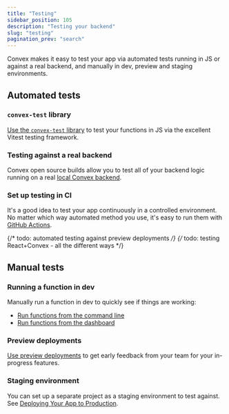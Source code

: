 ```yaml
---
title: "Testing"
sidebar_position: 105
description: "Testing your backend"
slug: "testing"
pagination_prev: "search"
---
```


Convex makes it easy to test your app via automated tests running in JS or
against a real backend, and manually in dev, preview and staging environments.

## Automated tests

### `convex-test` library

[Use the `convex-test` library](/testing/convex-test.mdx) to test your functions
in JS via the excellent Vitest testing framework.

### Testing against a real backend

Convex open source builds allow you to test all of your backend logic running on
a real [local Convex backend](/testing/convex-backend.mdx).

### Set up testing in CI

It's a good idea to test your app continuously in a controlled environment. No
matter which way automated method you use, it's easy to run them with
[GitHub Actions](/testing/ci.mdx).

{/* todo: automated testing against preview deployments */}
{/* todo: testing React+Convex - all the different ways */}

## Manual tests

### Running a function in dev

Manually run a function in dev to quickly see if things are working:

- [Run functions from the command line](/cli.md#run-convex-functions)
- [Run functions from the dashboard](/dashboard/deployments/functions.md#running-functions)

### Preview deployments

[Use preview deployments](/production/hosting/preview-deployments.mdx) to get
early feedback from your team for your in-progress features.

### Staging environment

You can set up a separate project as a staging environment to test against. See
[Deploying Your App to Production](/production.mdx#staging-environment).

